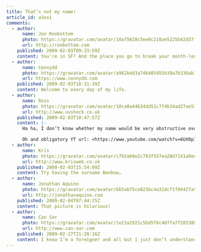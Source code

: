 ```yaml
---
title: That’s not my name!
article_id: a3xx1
comments:
  - author:
      name: Jon Roobottom
      photo: https://gravatar.com/avatar/10a75628c5ee0c218ae5225b42d37f42
      url: http://roobottom.com
    published: 2009-02-03T09:33:59Z
    content: You’re in SF? And the place you go to break your month-long coffee fast is Starbucks?! Oh, for shame sir.
  - author:
      name: Cennydd
      photo: https://gravatar.com/avatar/a962b4d3a7d6405455b39a7b336ab133
      url: https://www.cennydd.com
    published: 2009-02-03T10:31:39Z
    content: Welcome to every day of my life.
  - author:
      name: Ross
      photo: https://gravatar.com/avatar/10ca0a44634dd52c7f4b34ad27ae5306
      url: http://www.uvshock.co.uk
    published: 2009-02-03T10:47:57Z
    content: |-
      Ha ha, I don’t know whether my name would be very obstructive over there. I’ve had someone think I was “Gus” (for two years) before…

      Oh and obligatory YT url: <https://www.youtube.com/watch?v=6UX0p7uAW2s>
  - author:
      name: Kris
      photo: https://gravatar.com/avatar/c792ab0e2c783f557ea28d7141a0ee83
      url: http://www.krisweb.co.uk
    published: 2009-02-03T15:54:09Z
    content: Try having the surname Benbow…
  - author:
      name: Jonathan Aquino
      photo: https://gravatar.com/avatar/6b5ab75ce823bc4a31dcf1f04427a582
      url: http://jonathanaquino.com
    published: 2009-02-04T07:44:25Z
    content: That picture is hilarious!
  - author:
      name: Can Sar
      photo: https://gravatar.com/avatar/1e23a2921c5bd5f6c407fa7f28538812
      url: http://www.can-sar.com
    published: 2009-02-27T21:28:16Z
    content: I know I’m a foreigner and all but I just don’t understand how this is possible…
---
```

